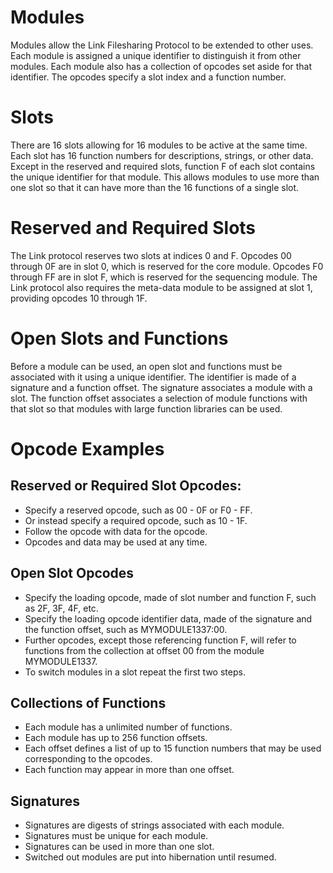 # Modules
Modules allow the Link Filesharing Protocol to be extended to other uses. Each module is assigned a unique identifier to distinguish it from other modules. Each module also has a collection of opcodes set aside for that identifier. The opcodes specify a slot index and a function number.

# Slots
There are 16 slots allowing for 16 modules to be active at the same time. Each slot has 16 function numbers for descriptions, strings, or other data. Except in the reserved and required slots, function F of each slot contains the unique identifier for that module. This allows modules to use more than one slot so that it can have more than the 16 functions of a single slot.

# Reserved and Required Slots
The Link protocol reserves two slots at indices 0 and F. Opcodes 00 through 0F are in slot 0, which is reserved for the core module. Opcodes F0 through FF are in slot F, which is reserved for the sequencing module. The Link protocol also requires the meta-data module to be assigned at slot 1, providing opcodes 10 through 1F.

# Open Slots and Functions
Before a module can be used, an open slot and functions must be associated with it using a unique identifier. The identifier is made of a signature and a function offset. The signature associates a module with a slot. The function offset associates a selection of module functions with that slot so that modules with large function libraries can be used.

# Opcode Examples
## Reserved or Required Slot Opcodes:
 * Specify a reserved opcode, such as 00 - 0F or F0 - FF.
 * Or instead specify a required opcode, such as 10 - 1F.
 * Follow the opcode with data for the opcode.
 * Opcodes and data may be used at any time.

## Open Slot Opcodes
 * Specify the loading opcode, made of slot number and function F, such as 2F, 3F, 4F, etc.
 * Specify the loading opcode identifier data, made of the signature and the function offset, such as MYMODULE1337:00.
 * Further opcodes, except those referencing function F, will refer to functions from the collection at offset 00 from the module MYMODULE1337.
 * To switch modules in a slot repeat the first two steps.

## Collections of Functions
 * Each module has a unlimited number of functions.
 * Each module has up to 256 function offsets.
 * Each offset defines a list of up to 15 function numbers that may be used corresponding to the opcodes.
 * Each function may appear in more than one offset.

## Signatures
 * Signatures are digests of strings associated with each module.
 * Signatures must be unique for each module.
 * Signatures can be used in more than one slot.
 * Switched out modules are put into hibernation until resumed.
